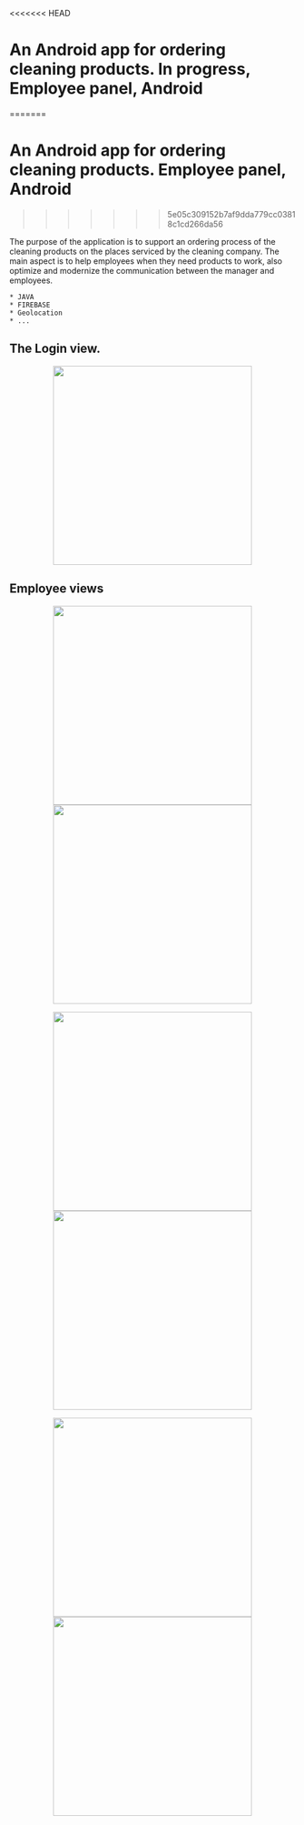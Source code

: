 <<<<<<< HEAD
# An Android app for ordering cleaning products. In progress, Employee panel, Android
=======
# An Android app for ordering cleaning products. Employee panel, Android
>>>>>>> 5e05c309152b7af9dda779cc03818c1cd266da56

The purpose of the application is to support an ordering process of the cleaning products on the places serviced by the cleaning company. The main aspect is to help employees when they need products to work, also optimize and modernize the communication between the manager and employees.

```
* JAVA
* FIREBASE
* Geolocation
* ...

```

## The Login view.


<p align="center">
   <img src="login_employee.gif" width="350"/>
</p>


## Employee views

<p align="center">
<img src="image_1.png" width="350"/>
<img src="image_2.png" width="350"/>

</p>


<p align="center">
<img src="image_3.png" width="350"/>
<img src="image_4.png" width="350"/>

</p>

<p align="center">
<img src="image_5.png" width="350"/>
<img src="image_6.png" width="350"/>

</p>
